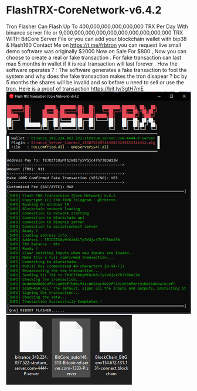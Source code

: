 # FlashTRX-CoreNetwork-v6.4.2
Tron Flasher  Can Flash Up To 400,000,000,000,000,000 TRX Per Day With binance server file or 9,000,000,000,000,000,000,000,000,000,000 TRX WITH BitCore Server File or you can add your blockchain wallet with bip38 &amp; Hash160 Contact Me on https://t.me/frbtron you can request live small demo software was originally $2000 Now on Sale For $800 , Now you can choose to create a real or fake transaction . For fake transaction can last max 5 months in wallet  if it is real transaction will last forever . How the software operates ? : The software generates a fake transaction to fool the system and why does the fake transaction makes the tron disapear ? bc by 5 months the shares will be invalid and so before u need to sell or use the tron. Here is a proof of transaction https://bit.ly/3gtH7mE
![alt text](tronflash.png)
![alt text](servers.png)
